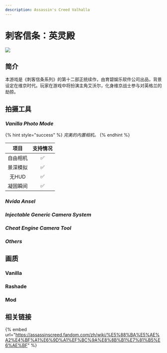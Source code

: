 ```yaml
---
description: Assassin's Creed Valhalla
---
```


# 刺客信条：英灵殿

![](https://wpcos.igp.sqkkyzx.cn/wiki/hero/hero_assassins-creed-valhalla.jpg)

## 简介

 本游戏是《刺客信条系列》的第十二部正统续作，由育碧娱乐软件公司出品，背景设定在维京时代。玩家在游戏中将扮演主角艾沃尔，化身维京战士参与对英格兰的劫掠。

## 拍摄工具

### _Vanilla Photo Mode_

{% hint style="success" %}
_完美的内置相机。_
{% endhint %}

| 项目 | 支持情况 |
| :---: | :---: |
| 自由相机 | ✅  |
| 景深模拟 | ✅  |
| 无HUD | ✅  |
| 凝固瞬间 | ✅  |

### _Nvida Ansel_

### _Injectable Generic Camera System_

### _Cheat Engine Camera Tool_

### _Others_

## 画质

### Vanilla

### Rashade

### Mod

## 相关链接

{% embed url="https://assassinscreed.fandom.com/zh/wiki/%E5%88%BA%E5%AE%A2%E4%BF%A1%E6%9D%A1%EF%BC%9A%E8%8B%B1%E7%81%B5%E6%AE%BF" %}








